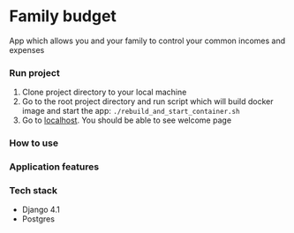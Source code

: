 # Family budget
App which allows you and your family to control your common incomes and expenses

### Run project
1. Clone project directory to your local machine
2. Go to the root project directory and run script which will build docker image and start the app:
`./rebuild_and_start_container.sh`
3. Go to [localhost](http://127.0.0.1:8000). You should be able to see welcome page

### How to use

### Application features

### Tech stack
* Django 4.1
* Postgres
